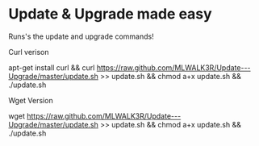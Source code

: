 Update & Upgrade made easy
===================

Runs's the update and upgrade commands!

Curl verison

apt-get install curl && curl https://raw.github.com/MLWALK3R/Update---Upgrade/master/update.sh >> update.sh && chmod a+x update.sh && ./update.sh


Wget Version

wget https://raw.github.com/MLWALK3R/Update---Upgrade/master/update.sh >> update.sh && chmod a+x update.sh && ./update.sh
